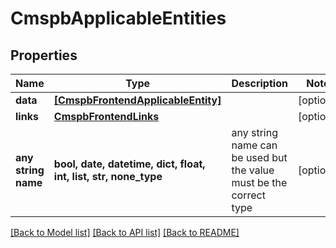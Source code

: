 # CmspbApplicableEntities


## Properties
Name | Type | Description | Notes
------------ | ------------- | ------------- | -------------
**data** | [**[CmspbFrontendApplicableEntity]**](CmspbFrontendApplicableEntity.md) |  | [optional] 
**links** | [**CmspbFrontendLinks**](CmspbFrontendLinks.md) |  | [optional] 
**any string name** | **bool, date, datetime, dict, float, int, list, str, none_type** | any string name can be used but the value must be the correct type | [optional]

[[Back to Model list]](../README.md#documentation-for-models) [[Back to API list]](../README.md#documentation-for-api-endpoints) [[Back to README]](../README.md)


